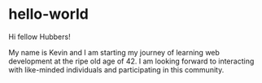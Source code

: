 # hello-world

Hi fellow Hubbers!

My name is Kevin and I am starting my journey of learning web development at the ripe old age of 42.  I am looking forward to interacting with like-minded individuals and participating in this community.
